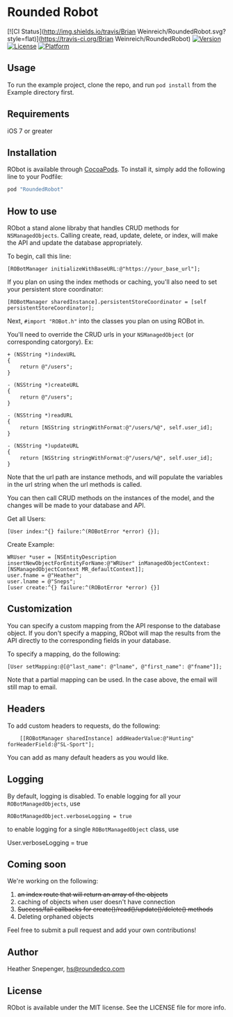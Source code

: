 # Rounded Robot

[![CI Status](http://img.shields.io/travis/Brian Weinreich/RoundedRobot.svg?style=flat)](https://travis-ci.org/Brian Weinreich/RoundedRobot)
[![Version](https://img.shields.io/cocoapods/v/RoundedRobot.svg?style=flat)](http://cocoapods.org/pods/RoundedRobot)
[![License](https://img.shields.io/cocoapods/l/RoundedRobot.svg?style=flat)](http://cocoapods.org/pods/RoundedRobot)
[![Platform](https://img.shields.io/cocoapods/p/RoundedRobot.svg?style=flat)](http://cocoapods.org/pods/RoundedRobot)

## Usage

To run the example project, clone the repo, and run `pod install` from the Example directory first.

## Requirements

iOS 7 or greater

## Installation

RObot is available through [CocoaPods](http://cocoapods.org). To install
it, simply add the following line to your Podfile:

```ruby
pod "RoundedRobot"
```

## How to use

RObot a stand alone libraby that handles CRUD methods for `NSManagedObjects`. Calling create, read, update, delete, or index, will make the API and update the database appropriately.

To begin, call this line:

    [ROBotManager initializeWithBaseURL:@"https://your_base_url"];
    
If you plan on using the index methods or caching, you'll also need to set your persistent store coordinator:

    [ROBotManager sharedInstance].persistentStoreCoordinator = [self persistentStoreCoordinator];


Next, `#import "ROBot.h"` into the classes you plan on using ROBot in.

You'll need to override the CRUD urls in your `NSManagedObject` (or corresponding catorgory). Ex:

	+ (NSString *)indexURL
	{
    	return @"/users";
	}

	- (NSString *)createURL
	{
    	return @"/users";
	}

	- (NSString *)readURL
	{
    	return [NSString stringWithFormat:@"/users/%@", self.user_id];
	}

	- (NSString *)updateURL
	{
    	return [NSString stringWithFormat:@"/users/%@", self.user_id];
	}


Note that the url path are instance methods, and will populate the variables in the url string when the url methods is called.

You can then call CRUD methods on the instances of the model, and the changes will be made to your database and API. 

Get all Users:
	
	[User index:^{} failure:^(ROBotError *error) {}];

Create Example:

    WRUser *user = [NSEntityDescription insertNewObjectForEntityForName:@"WRUser" inManagedObjectContext:[NSManagedObjectContext MR_defaultContext]];
    user.fname = @"Heather";
    user.lname = @"Sneps";
    [user create:^{} failure:^(ROBotError *error) {}]


## Customization

You can specify a custom mapping from the API response to the database object. If you don't specify a mapping, RObot will map the results from the API directly to the corresponding fields in your database.

To specify a mapping, do the following:

  	[User setMapping:@[@"last_name": @"lname", @"first_name": @"fname"]];

Note that a partial mapping can be used. In the case above, the email will still map to email.


## Headers

To add custom headers to requests, do the following:

        [[ROBotManager sharedInstance] addHeaderValue:@"Hunting" forHeaderField:@"SL-Sport"];

You can add as many default headers as you would like.

## Logging

By default, logging is disabled. To enable logging for all your `ROBotManagedObjects`, use 

  	ROBotManagedObject.verboseLogging = true

to enable logging for a single `ROBotManagedObject` class, use

  User.verboseLogging = true

## Coming soon
We're working on the following:

1. ~~an index route that will return an array of the objects~~
2. caching of objects when user doesn't have connection
3. ~~Success/fail callbacks for create()/read()/update()/delete() methods~~
4. Deleting orphaned objects


Feel free to submit a pull request and add your own contributions!



## Author

Heather Snepenger, hs@roundedco.com

## License

RObot is available under the MIT license. See the LICENSE file for more info.